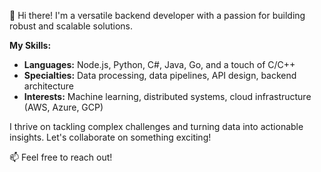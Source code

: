 👋 Hi there! I'm a versatile backend developer with a passion for building robust and scalable solutions. 

**My Skills:**

* **Languages:** Node.js, Python, C#, Java, Go, and a touch of C/C++
* **Specialties:** Data processing, data pipelines, API design, backend architecture
* **Interests:** Machine learning, distributed systems, cloud infrastructure (AWS, Azure, GCP)

I thrive on tackling complex challenges and turning data into actionable insights. Let's collaborate on something exciting! 

📫 Feel free to reach out!
